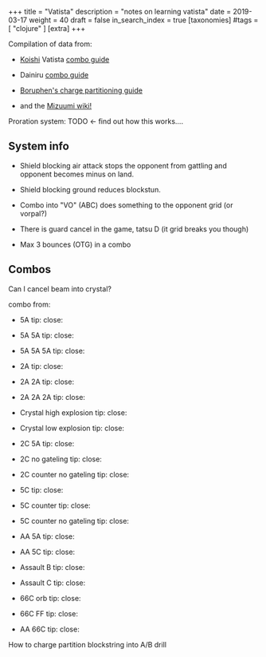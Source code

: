 +++
title = "Vatista"
description = "notes on learning vatista"
date = 2019-03-17
weight = 40
draft = false
in_search_index = true
[taxonomies]
#tags = [ "clojure" ]
[extra]
+++

Compilation of data from:

- [Koishi](https://twitter.com/crazy_lemonmilk) Vatista [combo guide](https://www.evernote.com/shard/s319/client/snv?noteGuid=66eb1d7d-7b1c-4c46-9462-4f8f1a5fb960&noteKey=c6b0f1e181b407f9111d70de7665480e&sn=https%3A%2F%2Fwww.evernote.com%2Fshard%2Fs319%2Fsh%2F66eb1d7d-7b1c-4c46-9462-4f8f1a5fb960%2Fc6b0f1e181b407f9111d70de7665480e&title=UNIST%2Bv3.20%2BVatista%2BCombo%2BGuide)

- Dainiru [combo guide](https://docs.google.com/document/d/10S5xFq9PDQRTqYtVxs0P6tv2URhHsnl_bwed_l73Xx4/edit)

- [Boruphen's charge partitioning guide](https://www.evernote.com/shard/s628/client/snv?noteGuid=ae0b78c4-cd9d-4917-a005-adc76820c93c&noteKey=28ded817c39ffe5b626230061e9668c2&sn=https%3A%2F%2Fwww.evernote.com%2Fshard%2Fs628%2Fsh%2Fae0b78c4-cd9d-4917-a005-adc76820c93c%2F28ded817c39ffe5b626230061e9668c2&title=Boruphen%2527s%2BGuide%2Bto%2BCharge%2BPartitioning%2Bin%2BUNIST)

- and the [Mizuumi wiki!](http://wiki.mizuumi.net/w/Under_Night_In-Birth/UNIST/Vatista)

Proration system: TODO <- find out how this works....

## System info

- Shield blocking air attack stops the opponent from gattling and opponent becomes minus on land.

- Shield blocking ground reduces blockstun.

- Combo into "VO" (ABC) does something to the opponent grid (or vorpal?)

- There is guard cancel in the game, tatsu D (it grid breaks you though)

- Max 3 bounces (OTG) in a combo

## Combos

Can I cancel beam into crystal?

combo from:

- 5A
tip:
close:

- 5A 5A
tip:
close:

- 5A 5A 5A
tip:
close:

- 2A
tip:
close:

- 2A 2A
tip:
close:

- 2A 2A 2A
tip:
close:

- Crystal high explosion
tip:
close:

- Crystal low explosion
tip:
close:

- 2C 5A
tip:
close:

- 2C no gateling
tip:
close:

- 2C counter no gateling
tip:
close:

- 5C
tip:
close:

- 5C counter
tip:
close:

- 5C counter no gateling
tip:
close:

- AA 5A
tip:
close:

- AA 5C
tip:
close:

- Assault B
tip:
close:

- Assault C
tip:
close:

- 66C orb
tip:
close:

- 66C FF
tip:
close:

- AA 66C
tip:
close:

How to charge partition blockstring into A/B drill
